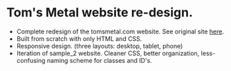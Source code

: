 # Tom's Metal website re-design.

+ Complete redesign of the tomsmetal.com website. See original site [here](http://www.tomsmetal.com/).
+ Built from scratch with only HTML and CSS.
+ Responsive design. (three layouts: desktop, tablet, phone)
+ Iteration of sample_2 website. Cleaner CSS, better organization, less-confusing naming scheme for classes and ID's. 

